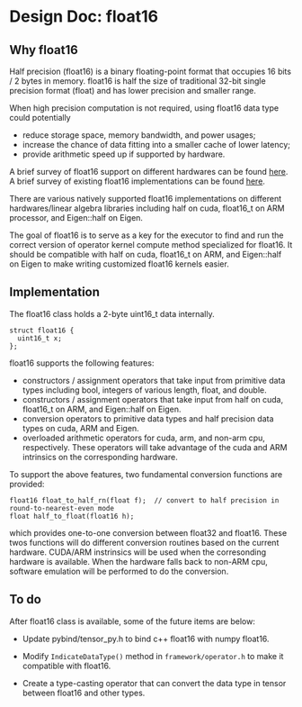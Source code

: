# Design Doc: float16

## Why float16
Half precision (float16) is a binary floating-point format that occupies 16 bits / 2 bytes in memory. float16 is half the size of traditional 32-bit single precision format (float) and has lower precision and smaller range. 

When high precision computation is not required, using float16 data type could potentially 

- reduce storage space, memory bandwidth, and power usages; 
- increase the chance of data fitting into a smaller cache of lower latency; 
- provide arithmetic speed up if supported by hardware. 

A brief survey of float16 support on different hardwares can be found [here](https://github.com/PaddlePaddle/Paddle/issues/4853). A brief survey of existing float16 implementations can be found [here](https://github.com/Xreki/Xreki.github.io/blob/master/multi_data_types_in_dl_framework/ppt/float16_and_quantized_type.md). 

There are various natively supported float16 implementations on different hardwares/linear algebra libraries including half on cuda, float16_t on ARM processor, and Eigen::half on Eigen.

The goal of float16 is to serve as a key for the executor to find and run the correct version of operator kernel compute method specialized for float16. It should be compatible with half on cuda, float16_t on ARM, and Eigen::half on Eigen to make writing customized float16 kernels easier. 

## Implementation
The float16 class holds a 2-byte uint16_t data internally.
```
struct float16 {
  uint16_t x;
};
``` 

float16 supports the following features:
  - constructors / assignment operators that take input from primitive data types including bool, integers of various length, float, and double. 
  - constructors / assignment operators that take input from half on cuda, float16_t on ARM, and Eigen::half on Eigen.
  - conversion operators to primitive data types and half precision data types on cuda, ARM and Eigen. 
  - overloaded arithmetic operators for cuda, arm, and non-arm cpu, respectively. These operators will take advantage of the cuda and ARM intrinsics on the corresponding hardware. 
  
To support the above features, two fundamental conversion functions are provided:
```
float16 float_to_half_rn(float f);  // convert to half precision in round-to-nearest-even mode
float half_to_float(float16 h);
```
which provides one-to-one conversion between float32 and float16. These twos functions will do different conversion routines based on the current hardware. CUDA/ARM instrinsics will be used when the corresonding hardware is available. When the hardware falls back to non-ARM cpu, software emulation will be performed to do the conversion.

## To do
After float16 class is available, some of the future items are below:

- Update pybind/tensor_py.h to bind c++ float16 with numpy float16. 

- Modify `IndicateDataType()` method in `framework/operator.h` to make it compatible with float16.

- Create a type-casting operator that can convert the data type in tensor between float16 and other types.
